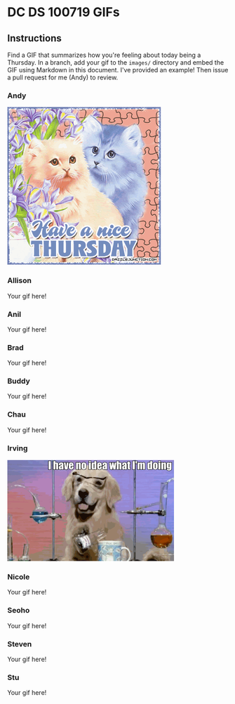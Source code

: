 # DC DS 100719 GIFs

## Instructions

Find a GIF that summarizes how you're feeling about today being a Thursday.  In a branch, add your gif to the `images/` directory and embed the GIF using Markdown in this document.  I've provided an example!  Then issue a pull request for me (Andy) to review.

### Andy
![i really like kitties](images/andy.gif)

### Allison
Your gif here!

### Anil
Your gif here!

### Brad
Your gif here!

### Buddy
Your gif here!

### Chau
Your gif here!

### Irving
![WHAT IS HAPPENING](images/Nope.gif)

### Nicole
Your gif here!

### Seoho
Your gif here!

### Steven
Your gif here!

### Stu
Your gif here!

